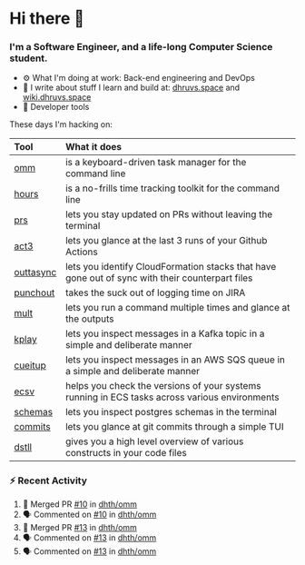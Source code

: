 Hi there 👋
===

### I'm a Software Engineer, and a life-long Computer Science student.


- ⚙️  What I'm doing at work: Back-end engineering and DevOps
- 🌱 I write about stuff I learn and build at:
    [dhruvs.space](https://dhruvs.space) and [wiki.dhruvs.space](https://wiki.dhruvs.space)
- 💙 Developer tools

These days I'm hacking on:

| Tool                                           | What it does                                                                                    |
|:-----------------------------------------------|:------------------------------------------------------------------------------------------------|
| [omm](https://github.com/dhth/omm)             | is a keyboard-driven task manager for the command line                                          |
| [hours](https://github.com/dhth/hours)         | is a no-frills time tracking toolkit for the command line                                       |
| [prs](https://github.com/dhth/prs)             | lets you stay updated on PRs without leaving the terminal                                       |
| [act3](https://github.com/dhth/act3)           | lets you glance at the last 3 runs of your Github Actions                                       |
| [outtasync](https://github.com/dhth/outtasync) | lets you identify CloudFormation stacks that have gone out of sync with their counterpart files |
| [punchout](https://github.com/dhth/punchout)   | takes the suck out of logging time on JIRA                                                      |
| [mult](https://github.com/dhth/mult)           | lets you run a command multiple times and glance at the outputs                                 |
| [kplay](https://github.com/dhth/kplay)         | lets you inspect messages in a Kafka topic in a simple and deliberate manner                    |
| [cueitup](https://github.com/dhth/cueitup)     | lets you inspect messages in an AWS SQS queue in a simple and deliberate manner                 |
| [ecsv](https://github.com/dhth/ecsv)           | helps you check the versions of your systems running in ECS tasks across various environments   |
| [schemas](https://github.com/dhth/schemas)     | lets you inspect postgres schemas in the terminal                                               |
| [commits](https://github.com/dhth/commits)     | lets you glance at git commits through a simple TUI                                             |
| [dstll](https://github.com/dhth/dstll)         | gives you a high level overview of various constructs in your code files                        |

### :zap: Recent Activity

<!--START_SECTION:activity-->
1. 🎉 Merged PR [#10](https://github.com/dhth/omm/pull/10) in [dhth/omm](https://github.com/dhth/omm)
2. 🗣 Commented on [#10](https://github.com/dhth/omm/pull/10#issuecomment-2245847896) in [dhth/omm](https://github.com/dhth/omm)
3. 🎉 Merged PR [#13](https://github.com/dhth/omm/pull/13) in [dhth/omm](https://github.com/dhth/omm)
4. 🗣 Commented on [#13](https://github.com/dhth/omm/pull/13#issuecomment-2243461728) in [dhth/omm](https://github.com/dhth/omm)
5. 🗣 Commented on [#13](https://github.com/dhth/omm/pull/13#issuecomment-2243436980) in [dhth/omm](https://github.com/dhth/omm)
<!--END_SECTION:activity-->
